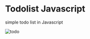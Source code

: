 # Todolist Javascript

simple todo list in Javascript

![todo](https://github.com/SiapaLupa/todolist-js/assets/110075636/9de56b34-03c1-493a-b927-57184ba06cfb)
